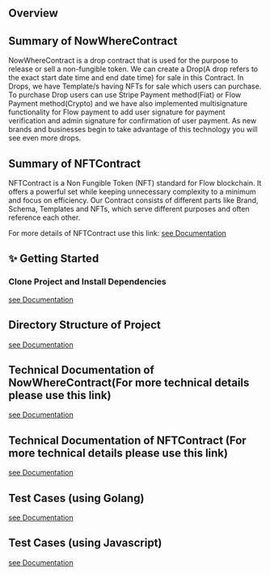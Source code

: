 ## Overview

## Summary of NowWhereContract

NowWhereContract is a drop contract that is used for the purpose to release or sell a non-fungible token. We can create a Drop(A drop refers to the exact start date time and end date time) for sale in this Contract. In Drops, we have Template/s having NFTs for sale which users can purchase. To purchase Drop users can use Stripe Payment method(Fiat) or Flow Payment method(Crypto) and we have also implemented multisignature functionality for Flow payment to add user signature for payment verification and admin signature for confirmation of user payment. As new brands and businesses begin to take advantage of this technology you will see even more drops.

## Summary of NFTContract

NFTContract is a Non Fungible Token (NFT) standard for Flow blockchain.
It offers a powerful set while keeping unnecessary complexity to a minimum and focus on efficiency.
Our Contract consists of different parts like Brand, Schema, Templates and NFTs, which serve different purposes and often reference each other.

For more details of NFTContract use this link:
[see Documentation](https://github.com/Troon-Technologies-LLC/Troon-NFT-Contract)

## ✨ Getting Started

### Clone Project and Install Dependencies

[see Documentation](docs/Dependencies.md)

## Directory Structure of Project

[see Documentation](docs/Directory_Structure.md)

## Technical Documentation of NowWhereContract(For more technical details please use this link)

[see Documentation](docs/Technical_Document_Nowwhere.md)

## Technical Documentation of NFTContract (For more technical details please use this link)

[see Documentation](docs/Technical_Document.md)

## Test Cases (using Golang)

[see Documentation](test/go/README.md)

## Test Cases (using Javascript)

[see Documentation](test/js/README.md)

